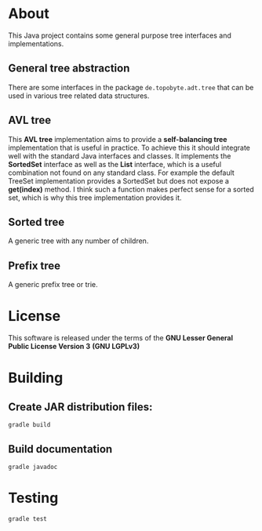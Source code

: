 # About

This Java project contains some general purpose tree interfaces and implementations.

## General tree abstraction

There are some interfaces in the package `de.topobyte.adt.tree` that can be
used in various tree related data structures.

## AVL tree

This **AVL tree** implementation aims to provide a **self-balancing tree**
implementation that is useful in practice.
To achieve this it should integrate well with the standard Java interfaces and classes.
It implements the **SortedSet** interface as well as the **List** interface, which is a useful
combination not found on any standard class. For example the default TreeSet implementation
provides a SortedSet but does not expose a **get(index)** method. I think such a function makes
perfect sense for a sorted set, which is why this tree implementation provides it.

## Sorted tree

A generic tree with any number of children.

## Prefix tree

A generic prefix tree or trie.

# License

This software is released under the terms of the **GNU Lesser General Public License Version 3** **(GNU LGPLv3)**

# Building

## Create JAR distribution files:

`gradle build`

## Build documentation

`gradle javadoc`

# Testing

`gradle test`
